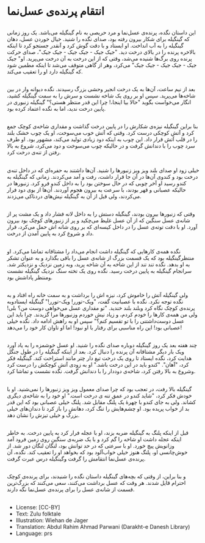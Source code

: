 # انتقام پرنده‌ی عسل‌نما

##
این داستان نگده، پرنده‌ی عسل‌نما و مرد حریصی به نام گینگیله می‌باشد. یک روز زمانی که گینگیله برای شکار بیرون رفته بود، صدای نگده را شنید. خیال خوردن عسل، دهان گینگیله را به آب انداخت. او ایستاد و با دقت گوش کرد و آنقدر جستجو کرد تا اینکه بالاخره پرنده را در بالای درخت دید. "جیک جیک - جیک جیک - جیک جیک"، صدای حرکت پرنده روی برگ‌ها شنیده می‌شد، وقتی که از این درخت به آن درخت می‌پرید. او" جیک جیک - جیک جیک - جیک جیک" می‌کرد، وهر از گاهی متوقف می‌شد تا اینکه مطمین شود که گینگیله دارد او را تعقیب می‌کند.

##
بعد از نیم ساعت، آن‌ها به یک درخت انجیر وحشی بزرگ رسیدند. نگده دیوانه وار در بین شاخه‌ها می‌پرید. سپس او بر روی یک شاخه نشست و سرش را به سمت گینگیله کشید، انگار می‌خواست بگوید "حالا بیا اینجا،! چرا این قدر منتظر هستی؟" گینگیله زنبوری در پایین درخت ندید، اما به نگده اعتماد کرده بود.

##
بنا براین گینگیله نیزه‌ی شکارش را در پایین درخت گذاشت و مقداری شاخه‌ی کوچک جمع کرد و آتش کوچکی درست کرد. وقتی که آتش خوب می‌سوخت، او یک چوب خشک بلند را در قلب آتش قرار داد. این چوب به اینکه دود زیادی تولید می‌کند، مشهور بود. او طرف سرد چوب را با دندانش گرفت و در حالیکه چوب می‌سوخت و دود می‌کرد، شروع به بالا رفتن از تنه‌ی درخت کرد.

##
خیلی زود او صدای بلند ویز ویز زنبورها را شنید. آن‌ها داشتند به حفره‌ای که در داخل تنه‌ی درخت بود و کندوی آن‌ها در آن جا قرار داشت، رفت و آمد می‌کردند. زمانی که گینگیله به کندو رسید او آخر چوبی که در حال سوختن بود را به داخل کندو فرو کرد. زنبورها در حالیکه عصبانی و قهر بودند، با سرعت به بیرون هجوم آوردند. آن‌ها از بوی دود فرار می‌کردند، ولی قبل از آن به گینگیله نیش‌های دردناکی می‌زدند.

##
وقتی که زنبورها بیرون بودند، گینگیله دستش را به داخل لانه فشار داد و یک مشت پر از شانه‌ی عسل سنگین که از آن عسل غلیظ می‌چکید و پر از زنبورهای کوچک بود بیرون آورد. او با دقت توته‌ی عسل را در داخل کیسه‌ای که بر روی شانه اش حمل می‌کرد، قرار داد و شروع کرد به پایین آمدن از درخت.

##
نگده همه‌ی کارهایی که گینگیله داشت انجام می‌داد را مشتاقانه تماشا می‌کرد. او منتظرگینگیله بود که یک قسمت بزرگ از شانه‌ی عسل را باقی بگذارد و به عنوان تشکر به او بدهد. نگده تند تند از این شاخه به آن شاخه پرید، وبه زمین نزدیک و نزدیکتر شد. سرانجام گینگیله به پایین درخت رسید. نگده روی یک تخته سنگ نزدیک گینگیله نشست ومنتظر پاداشش بود.

##
ولی گینگیله آتش را خاموش کرد، نیزه اش را برداشت و به سمت خانه راه افتاد و به نگده توجه نکرد. نگده با عصبانیت گفت، "ویک-تورر! ویک-تورر!" گینگیله ایستادوبه پرنده‌ی کوچک نگاه کرد وبلند بلند خندید. "تو مقداری عسل می‌خواهی دوست من؟ بلی! ولی من همه‌ی کارها را خودم کردم، و زیاد نیش خوردم وزنبورها مرا گزیدند. چرا باید این عسل دوست‌داشتنی را با تو تقسیم کنم؟" سپس او به راهش ادامه داد. نگده خیلی عصبانی بود! این راه مناسبی برای رفتار با او نبود! اما او تاوان کار خود را می‌دهد!

##
چند هفته بعد یک روز گینگیله دوباره صدای نگده را شنید. او عسل خوشمزه را به یاد آورد ویک بار دیگر مشتاقانه آن پرنده را دنبال کرد. بعد از اینکه گینگیله را در طول جنگل هدایت کرد، نگده ایستاد تا روی یک درخت تیغ دار چتر مانند استراحت کند. گینگیله فکر کرد، "آهان". "کندو باید در این درخت باشد." او به زودی آتش کوچکش را درست کرد وشروع به بالا رفتن کرد، شاخه‌ی دوددار را با دندانش گرفت. نگده نشست و تماشا کرد.

##
گینگیله بالا رفت، در تعجب بود که چرا صدای معمول ویز ویز زنبورها را نمی‌شنید. او با خودش فکر ‌کرد، "شاید کندو در عمق تنه ی درخت است." او خود را به شاخه‌ی دیگری کشاند. ولی به جای کندو با چهرۀ یک پلنگ مقابل شد. پلنگ خیلی عصبانی بود که این قدر بد از خواب پریده بود. او چشم‌هایش را تنگ کرد، دهانش را باز کرد تا دندان‌های خیلی بزرگ و خیلی تیزش را نشان دهد.

##
قبل از اینکه پلنگ به گینگیله ضربه بزند، او با عجله فرار کرد به پایین درخت. به خاطر اینکه عجله داشت او شاخه را گم کرد و با یک ضربه‌ی سنگین روی زمین فرود آمد وزانویش پیچ خورد. او با سرعتی که در حد توانش بود، لنگان لنگان دور شد. از خوش‌چانسی او، پلنگ هنوز خیلی خواب‌آلود بود که بخواهد او را تعقیب کند. نگده، آن پرنده‌ی عسل‌نما انتقامش را گرفت وگینگیله درس عبرت گرفت.

##
و بنا براین، از وقتی که بچه‌های گینگیله داستان نگده را شنیدند، برای پرنده‌ی کوچک احترام قایل شدند. هر وقت که عسل برداشت می‌کنند، سعی می‌کنند که بزرگ‌ترین قسمت از شانه‌ی عسل را برای پرنده‌ی عسل‌نما نگه دارند.

##
* License: [CC-BY]
* Text: Zulu folktale
* Illustration: Wiehan de Jager
* Translation: Abdul Rahim Ahmad Parwani (Darakht-e Danesh Library)
* Language: prs
